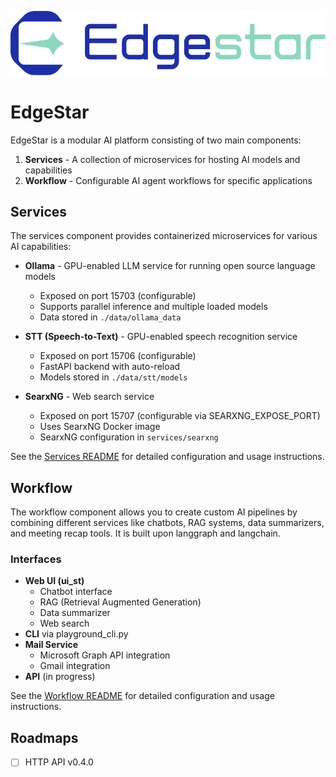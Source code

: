 ![image](./images/EdgeStar_logo.png)

# EdgeStar

EdgeStar is a modular AI platform consisting of two main components:

1. **Services** - A collection of microservices for hosting AI models and capabilities
2. **Workflow** - Configurable AI agent workflows for specific applications

## Services

The services component provides containerized microservices for various AI capabilities:

- **Ollama** - GPU-enabled LLM service for running open source language models

  - Exposed on port 15703 (configurable)
  - Supports parallel inference and multiple loaded models
  - Data stored in `./data/ollama_data`

- **STT (Speech-to-Text)** - GPU-enabled speech recognition service

  - Exposed on port 15706 (configurable)
  - FastAPI backend with auto-reload
  - Models stored in `./data/stt/models`

- **SearxNG** - Web search service  

  - Exposed on port 15707 (configurable via SEARXNG_EXPOSE_PORT)
  - Uses SearxNG Docker image
  - SearxNG configuration in `services/searxng`

See the [Services README](services/readme.md) for detailed configuration and usage instructions.

## Workflow

The workflow component allows you to create custom AI pipelines by combining different services like chatbots, RAG systems, data summarizers, and meeting recap tools. It is built upon langgraph and langchain.

### Interfaces

- **Web UI (ui_st)**
  - Chatbot interface
  - RAG (Retrieval Augmented Generation)
  - Data summarizer
  - Web search
- **CLI** via playground_cli.py
- **Mail Service**
  - Microsoft Graph API integration
  - Gmail integration
- **API** (in progress)

See the [Workflow README](workflow/readme.md) for detailed configuration and usage instructions.

## Roadmaps

- [ ] HTTP API v0.4.0
